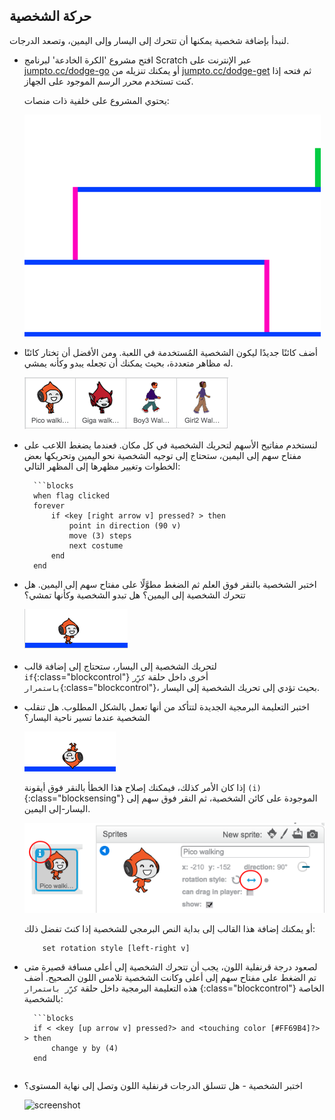 ## حركة الشخصية

لنبدأ بإضافة شخصية يمكنها أن تتحرك إلى اليسار وإلى اليمين، وتصعد الدرجات.



+ افتح مشروع 'الكرة الخادعة' لبرنامج Scratch عبر الإنترنت على <a href="http://jumpto.cc/dodge-go" target="_blank">jumpto.cc/dodge-go</a> أو يمكنك تنزيله من <a href="http://jumpto.cc/dodge-get" target="_blank">jumpto.cc/dodge-get</a> ثم فتحه إذا كنت تستخدم محرر الرسم الموجود على الجهاز.

	يحتوي المشروع على خلفية ذات منصات:

	![screenshot](images/dodge-background.png)

+ أضف كائنًا جديدًا ليكون الشخصية المُستخدمة في اللعبة. ومن الأفضل أن تختار كائنًا له مظاهر متعددة، بحيث يمكنك أن تجعله يبدو وكأنه يمشي.

	![screenshot](images/dodge-characters.png)

+ لنستخدم مفاتيح الأسهم لتحريك الشخصية في كل مكان. فعندما يضغط اللاعب على مفتاح سهم إلى اليمين، ستحتاج إلى توجيه الشخصية نحو اليمين وتحريكها بعض الخطوات وتغيير مظهرها إلى المظهر التالي:

		```blocks
		when flag clicked
		forever
			if <key [right arrow v] pressed? > then
				point in direction (90 v)
				move (3) steps
				next costume
			end
		end


+ اختبر الشخصية بالنقر فوق العلم ثم الضغط مطوَّلًا على مفتاح سهم إلى اليمين. هل تتحرك الشخصية إلى اليمين؟ هل تبدو الشخصية وكأنها تمشي؟

	![screenshot](images/dodge-walking.png)

+ لتحريك الشخصية إلى اليسار، ستحتاج إلى إضافة قالب `if`{:class="blockcontrol"} أخرى داخل حلقة `كرِّر باستمرار`{:class="blockcontrol"}، بحيث تؤدي إلى تحريك الشخصية إلى اليسار.

+ اختبر التعليمة البرمجية الجديدة لتتأكد من أنها تعمل بالشكل المطلوب. هل تنقلب الشخصية عندما تسير ناحية اليسار؟

	![screenshot](images/dodge-upside-down.png)

	إذا كان الأمر كذلك، فيمكنك إصلاح هذا الخطأ بالنقر فوق أيقونة `(i)`{:class="blocksensing"} الموجودة على كائن الشخصية، ثم النقر فوق سهم إلى اليسار-إلى اليمين.

	![screenshot](images/dodge-left-right.png)

	أو يمكنك إضافة هذا القالب إلى بداية النص البرمجي للشخصية إذا كنتَ تفضل ذلك:

	```blocks
		set rotation style [left-right v]
  ```

+ لصعود درجة قرنفلية اللون، يجب أن تتحرك الشخصية إلى أعلى مسافة قصيرة متى تم الضغط على مفتاح سهم إلى أعلى وكانت الشخصية تلامس اللون الصحيح. أضف هذه التعليمة البرمجية داخل حلقة `كرِّر باستمرار` {:class="blockcontrol"} الخاصة بالشخصية:

		```blocks
		if < <key [up arrow v] pressed?> and <touching color [#FF69B4]?> > then
			change y by (4)
		end
	```

+ اختبر الشخصية - هل تتسلق الدرجات قرنفلية اللون وتصل إلى نهاية المستوى؟

	![screenshot](images/dodge-test-character.png)



